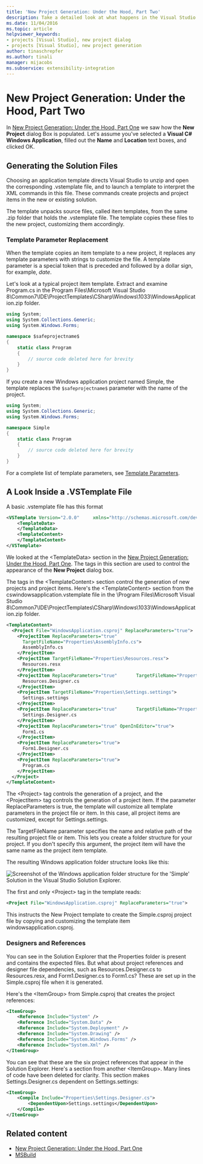 ```yaml
---
title: 'New Project Generation: Under the Hood, Part Two'
description: Take a detailed look at what happens in the Visual Studio integrated development environment (IDE) as you create your own project type (Part 2 of 2).
ms.date: 11/04/2016
ms.topic: article
helpviewer_keywords:
- projects [Visual Studio], new project dialog
- projects [Visual Studio], new project generation
author: tinaschrepfer
ms.author: tinali
manager: mijacobs
ms.subservice: extensibility-integration
---
```

# New Project Generation: Under the Hood, Part Two

In [New Project Generation: Under the Hood, Part One](../../extensibility/internals/new-project-generation-under-the-hood-part-one.md) we saw how the **New Project** dialog Box is populated. Let's assume you've selected a **Visual C# Windows Application**, filled out the **Name** and **Location** text boxes, and clicked OK.

## Generating the Solution Files
 Choosing an application template directs Visual Studio to unzip and open the corresponding .vstemplate file, and to launch a template to interpret the XML commands in this file. These commands create projects and project items in the new or existing solution.

 The template unpacks source files, called item templates, from the same .zip folder that holds the .vstemplate file. The template copies these files to the new project, customizing them accordingly.

### Template Parameter Replacement
 When the template copies an item template to a new project, it replaces any template parameters with strings to customize the file. A template parameter is a special token that is preceded and followed by a dollar sign, for example, $date$.

 Let's look at a typical project item template. Extract and examine Program.cs in the Program Files\Microsoft Visual Studio 8\Common7\IDE\ProjectTemplates\CSharp\Windows\1033\WindowsApplication.zip folder.

```csharp
using System;
using System.Collections.Generic;
using System.Windows.Forms;

namespace $safeprojectname$
{
    static class Program
    {
        // source code deleted here for brevity
    }
}
```

If you create a new Windows application project named Simple, the template replaces the `$safeprojectname$` parameter with the name of the project.

```csharp
using System;
using System.Collections.Generic;
using System.Windows.Forms;

namespace Simple
{
    static class Program
    {
        // source code deleted here for brevity
    }
}
```

 For a complete list of template parameters, see [Template Parameters](../../ide/template-parameters.md).

## A Look Inside a .VSTemplate File
 A basic .vstemplate file has this format

```xml
<VSTemplate Version="2.0.0"     xmlns="http://schemas.microsoft.com/developer/vstemplate/2005"     Type="Project">
    <TemplateData>
    </TemplateData>
    <TemplateContent>
    </TemplateContent>
</VSTemplate>
```

 We looked at the \<TemplateData> section in the [New Project Generation: Under the Hood, Part One](../../extensibility/internals/new-project-generation-under-the-hood-part-one.md). The tags in this section are used to control the appearance of the **New Project** dialog box.

 The tags in the \<TemplateContent> section control the generation of new projects and project items. Here's the \<TemplateContent> section from the cswindowsapplication.vstemplate file in the \Program Files\Microsoft Visual Studio 8\Common7\IDE\ProjectTemplates\CSharp\Windows\1033\WindowsApplication.zip folder.

```xml
<TemplateContent>
  <Project File="WindowsApplication.csproj" ReplaceParameters="true">
    <ProjectItem ReplaceParameters="true"
      TargetFileName="Properties\AssemblyInfo.cs">
      AssemblyInfo.cs
    </ProjectItem>
    <ProjectItem TargetFileName="Properties\Resources.resx">
      Resources.resx
    </ProjectItem>
    <ProjectItem ReplaceParameters="true"       TargetFileName="Properties\Resources.Designer.cs">
      Resources.Designer.cs
    </ProjectItem>
    <ProjectItem TargetFileName="Properties\Settings.settings">
      Settings.settings
    </ProjectItem>
    <ProjectItem ReplaceParameters="true"       TargetFileName="Properties\Settings.Designer.cs">
      Settings.Designer.cs
    </ProjectItem>
    <ProjectItem ReplaceParameters="true" OpenInEditor="true">
      Form1.cs
    </ProjectItem>
    <ProjectItem ReplaceParameters="true">
      Form1.Designer.cs
    </ProjectItem>
    <ProjectItem ReplaceParameters="true">
      Program.cs
    </ProjectItem>
  </Project>
</TemplateContent>
```

 The \<Project> tag controls the generation of a project, and the \<ProjectItem> tag controls the generation of a project item. If the parameter ReplaceParameters is true, the template will customize all template parameters in the project file or item. In this case, all project items are customized, except for Settings.settings.

 The TargetFileName parameter specifies the name and relative path of the resulting project file or item. This lets you create a folder structure for your project. If you don't specify this argument, the project item will have the same name as the project item template.

 The resulting Windows application folder structure looks like this:

 ![Screenshot of the Windows application folder structure for the 'Simple' Solution in the Visual Studio Solution Explorer.](../../extensibility/internals/media/simplesolution.png)

 The first and only \<Project> tag in the template reads:

```xml
<Project File="WindowsApplication.csproj" ReplaceParameters="true">
```

 This instructs the New Project template to create the Simple.csproj project file by copying and customizing the template item windowsapplication.csproj.

### Designers and References
 You can see in the Solution Explorer that the Properties folder is present and contains the expected files. But what about project references and designer file dependencies, such as Resources.Designer.cs to Resources.resx, and Form1.Designer.cs to Form1.cs?  These are set up in the Simple.csproj file when it is generated.

 Here's the \<ItemGroup> from Simple.csproj that creates the project references:

```xml
<ItemGroup>
    <Reference Include="System" />
    <Reference Include="System.Data" />
    <Reference Include="System.Deployment" />
    <Reference Include="System.Drawing" />
    <Reference Include="System.Windows.Forms" />
    <Reference Include="System.Xml" />
</ItemGroup>
```

 You can see that these are the six project references that appear in the Solution Explorer. Here's a section from another \<ItemGroup>. Many lines of code have been deleted for clarity. This section makes Settings.Designer.cs dependent on Settings.settings:

```xml
<ItemGroup>
    <Compile Include="Properties\Settings.Designer.cs">
        <DependentUpon>Settings.settings</DependentUpon>
    </Compile>
</ItemGroup>
```

## Related content

- [New Project Generation: Under the Hood, Part One](../../extensibility/internals/new-project-generation-under-the-hood-part-one.md)
- [MSBuild](../../msbuild/msbuild.md)
